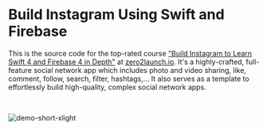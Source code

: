 # Build Instagram Using Swift and Firebase
This is the source code for the top-rated course ["Build Instagram to Learn Swift 4 and Firebase 4 in Depth"](http://zero2launch.io/p/swift-4-firebase-4-clone-instagram) at [zero2launch.io](http://zero2launch.io/). It's a highly-crafted, full-feature social network app which includes photo and video sharing, like, comment, follow, search, filter, hashtags,... It also serves as a template to effortlessly build high-quality, complex social network apps.

&nbsp;

![demo-short-xlight](https://cloud.githubusercontent.com/assets/24752658/23903196/0d1a8fe0-089a-11e7-9f44-3ebd389fa596.gif)

&nbsp;


